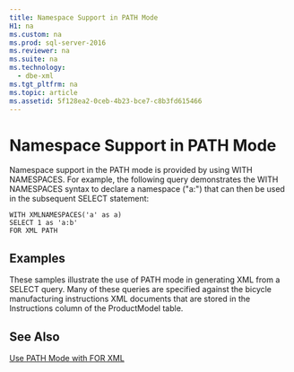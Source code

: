 ```yaml
---
title: Namespace Support in PATH Mode
H1: na
ms.custom: na
ms.prod: sql-server-2016
ms.reviewer: na
ms.suite: na
ms.technology: 
  - dbe-xml
ms.tgt_pltfrm: na
ms.topic: article
ms.assetid: 5f128ea2-0ceb-4b23-bce7-c8b3fd615466
---
```

# Namespace Support in PATH Mode
  Namespace support in the PATH mode is provided by using WITH NAMESPACES. For example, the following query demonstrates the WITH NAMESPACES syntax to declare a namespace ("a:") that can then be used in the subsequent SELECT statement:  
  
```  
WITH XMLNAMESPACES('a' as a)  
SELECT 1 as 'a:b'  
FOR XML PATH  
```  
  
## Examples  
 These samples illustrate the use of PATH mode in generating XML from a SELECT query. Many of these queries are specified against the bicycle manufacturing instructions XML documents that are stored in the Instructions column of the ProductModel table.  
  
## See Also  
 [Use PATH Mode with FOR XML](../../Topics/TopicNameNotContainA/Use-PATH-Mode-with-FOR-XML.md)  
  
  